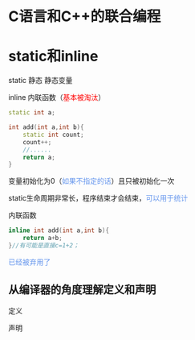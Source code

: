 # C语言和C++的联合编程

# static和inline

static 静态   静态变量

inline 内联函数（<font color='red'>基本被淘汰</font>）

```c++
static int a;

int add(int a,int b){
    static int count;
    count++;
    //......
    return a;
}

```

变量初始化为0（<font color='cornflowerblue'>如果不指定的话</font>）且只被初始化一次

static生命周期非常长，程序结束才会结束，<font color='cornflowerblue'>可以用于统计</font>



内联函数

```c++
inline int add(int a,int b){
    return a+b;
}//有可能是直接c=1+2；
```

<font color='cornflowerblue'>已经被弃用了</font>



## 从编译器的角度理解定义和声明

定义



声明





